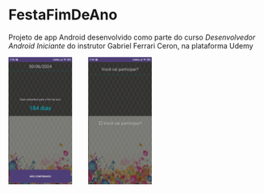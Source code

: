 # FestaFimDeAno

Projeto de app Android desenvolvido como parte do curso *Desenvolvedor Android Iniciante* do instrutor Gabriel Ferrari Ceron, na plataforma Udemy

<img src="media/MainActivity.jpg" style="width: 25%; height: 25%;"/>&nbsp;&nbsp;&nbsp;&nbsp;&nbsp;&nbsp;&nbsp;&nbsp;<img src="media/DetailsActivity.jpg" style="width: 25%; height: 25%;"/>
